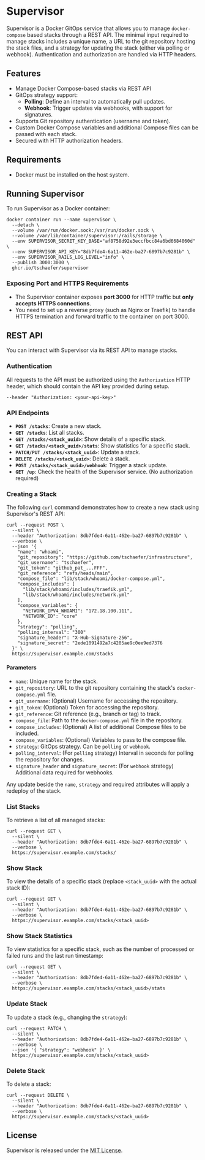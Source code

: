 
# Supervisor

Supervisor is a Docker GitOps service that allows you to manage `docker-compose` based stacks through a REST API. The minimal input required to manage stacks includes a unique name, a URL to the git repository hosting the stack files, and a strategy for updating the stack (either via polling or webhook). Authentication and authorization are handled via HTTP headers.

## Features

- Manage Docker Compose-based stacks via REST API
- GitOps strategy support:
  - **Polling**: Define an interval to automatically pull updates.
  - **Webhook**: Trigger updates via webhooks, with support for signatures.
- Supports Git repository authentication (username and token).
- Custom Docker Compose variables and additional Compose files can be passed with each stack.
- Secured with HTTP authorization headers.

## Requirements

- Docker must be installed on the host system.

## Running Supervisor

To run Supervisor as a Docker container:

```
docker container run --name supervisor \
  --detach \
  --volume /var/run/docker.sock:/var/run/docker.sock \
  --volume /var/lib/container/supervisor:/rails/storage \
  --env SUPERVISOR_SECRET_KEY_BASE="af8758d92e3eccfbcc84a6bd6684060d" \
  --env SUPERVISOR_API_KEY="8db7fde4-6a11-462e-ba27-6897b7c9281b" \
  --env SUPERVISOR_RAILS_LOG_LEVEL="info" \
  --publish 3000:3000 \
  ghcr.io/tschaefer/supervisor
```

### Exposing Port and HTTPS Requirements

- The Supervisor container exposes **port 3000** for HTTP traffic but **only accepts HTTPS connections**.
- You need to set up a reverse proxy (such as Nginx or Traefik) to handle HTTPS termination and forward traffic to the container on port 3000.

## REST API

You can interact with Supervisor via its REST API to manage stacks.

### Authentication

All requests to the API must be authorized using the `Authorization` HTTP header, which should contain the API key provided during setup.

```
--header "Authorization: <your-api-key>"
```

### API Endpoints

- **`POST /stacks`**: Create a new stack.
- **`GET /stacks`**: List all stacks.
- **`GET /stacks/<stack_uuid>`**: Show details of a specific stack.
- **`GET /stacks/<stack_uuid>/stats`**: Show statistics for a specific stack.
- **`PATCH/PUT /stacks/<stack_uuid>`**: Update a stack.
- **`DELETE /stacks/<stack_uuid>`**: Delete a stack.
- **`POST /stacks/<stack_uuid>/webhook`**: Trigger a stack update.
- **`GET /up`**: Check the health of the Supervisor service. (No authorization required)

### Creating a Stack

The following `curl` command demonstrates how to create a new stack using Supervisor's REST API:

```
curl --request POST \
  --silent \
  --header "Authorization: 8db7fde4-6a11-462e-ba27-6897b7c9281b" \
  --verbose \
  --json '{
    "name": "whoami",
    "git_repository": "https://github.com/tschaefer/infrastructure",
    "git_username": "tschaefer",
    "git_token": "github_pat_...FFF",
    "git_reference": "refs/heads/main",
    "compose_file": "lib/stack/whoami/docker-compose.yml",
    "compose_includes": [
      "lib/stack/whoami/includes/traefik.yml",
      "lib/stack/whoami/includes/network.yml"
    ],
    "compose_variables": {
      "NETWORK_IPV4_WHOAMI": "172.18.100.111",
      "NETWORK_ID": "core"
    },
    "strategy": "polling",
    "polling_interval": "300"
    "signature_header": "X-Hub-Signature-256",
    "signature_secret": "2ede1091492a7c4205ae9c0ee9ed7376
  }' \
  https://supervisor.example.com/stacks
```

#### Parameters

- `name`: Unique name for the stack.
- `git_repository`: URL to the git repository containing the stack's `docker-compose.yml` file.
- `git_username`: (Optional) Username for accessing the repository.
- `git_token`: (Optional) Token for accessing the repository.
- `git_reference`: Git reference (e.g., branch or tag) to track.
- `compose_file`: Path to the `docker-compose.yml` file in the repository.
- `compose_includes`: (Optional) A list of additional Compose files to be included.
- `compose_variables`: (Optional) Variables to pass to the compose file.
- `strategy`: GitOps strategy. Can be `polling` or `webhook`.
- `polling_interval`: (For `polling` strategy) Interval in seconds for polling the repository for changes.
- `signature_header` and `signature_secret`: (For `webhook` strategy) Additional data required for webhooks.

Any update beside the `name`, `strategy` and required attributes will apply a redeploy of the stack.

### List Stacks

To retrieve a list of all managed stacks:

```
curl --request GET \
  --silent \
  --header "Authorization: 8db7fde4-6a11-462e-ba27-6897b7c9281b" \
  --verbose \
  https://supervisor.example.com/stacks/
```

### Show Stack

To view the details of a specific stack (replace `<stack_uuid>` with the actual stack ID):

```
curl --request GET \
  --silent \
  --header "Authorization: 8db7fde4-6a11-462e-ba27-6897b7c9281b" \
  --verbose \
  https://supervisor.example.com/stacks/<stack_uuid>
```

### Show Stack Statistics

To view statistics for a specific stack, such as the number of processed or failed runs and the last run timestamp:

```
curl --request GET \
  --silent \
  --header "Authorization: 8db7fde4-6a11-462e-ba27-6897b7c9281b" \
  --verbose \
  https://supervisor.example.com/stacks/<stack_uuid>/stats
```

### Update Stack

To update a stack (e.g., changing the `strategy`):

```
curl --request PATCH \
  --silent \
  --header "Authorization: 8db7fde4-6a11-462e-ba27-6897b7c9281b" \
  --verbose \
  --json '{ "strategy": "webhook" }' \
  https://supervisor.example.com/stacks/<stack_uuid>
```

### Delete Stack

To delete a stack:

```
curl --request DELETE \
  --silent \
  --header "Authorization: 8db7fde4-6a11-462e-ba27-6897b7c9281b" \
  --verbose \
  https://supervisor.example.com/stacks/<stack_uuid>
```

## License

Supervisor is released under the [MIT License](https://opensource.org/licenses/MIT).
